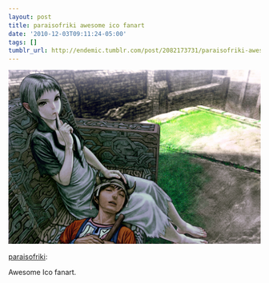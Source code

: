 ```yaml
---
layout: post
title: paraisofriki awesome ico fanart
date: '2010-12-03T09:11:24-05:00'
tags: []
tumblr_url: http://endemic.tumblr.com/post/2082173731/paraisofriki-awesome-ico-fanart
---
```

 ![](/tumblr_files/tumblr_lctjyougdH1qa4e09o1_1280.jpg)  

[paraisofriki](http://paraisofriki.com/post/2081010584/dejadle-dormir-al-pobre-que-esta-agotado-de):

Awesome Ico fanart.

